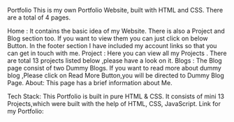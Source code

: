 Portfolio
This is my own Portfolio Website, built with HTML and CSS. There are a total of 4 pages.

Home : It contains the basic idea of my Website. There is also a Project and Blog section too. If you want to view them you can just click on below Button. In the footer section I have included my account links so that you can get in touch with me.
Project : Here you can view all my Projects . There are total 13 projects listed below ,please have a look on it.
Blogs : The Blog page consist of two Dummy Blogs. If you want to read more about dummy blog ,Please click on Read More Button,you will be directed to Dummy Blog Page.
About: This page has a brief information about Me.

Tech Stack:
This Portfolio is built in pure HTML & CSS.
It consists of mini 13 Projects,which were built with the help of HTML, CSS, JavaScript.
Link for my Portfolio:
